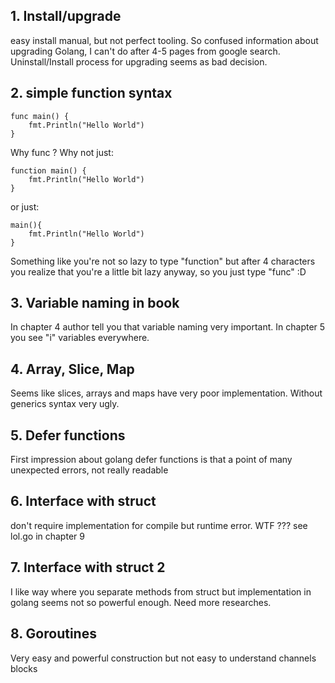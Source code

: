 ## 1. Install/upgrade
easy install manual, but not perfect tooling. So confused information about upgrading Golang, I can't do after 4-5 pages from google search. Uninstall/Install process for upgrading seems as bad decision.

## 2. simple function syntax
```
func main() {
    fmt.Println("Hello World")
}
```
Why func ? Why not just: 
```
function main() {
    fmt.Println("Hello World")
}
```
or just:
```
main(){
    fmt.Println("Hello World")
}
```

Something like you're not so lazy to type "function" but after 4 characters you realize that you're a little bit lazy anyway, so you just type "func" :D

## 3. Variable naming in book
In chapter 4 author tell you that variable naming very important. In chapter 5 you see "i" variables everywhere.

## 4. Array, Slice, Map
Seems like slices, arrays and maps have very poor implementation. Without generics syntax very ugly.

## 5. Defer functions
First impression about golang defer functions is that a point of many unexpected errors, not really readable

## 6. Interface with struct 
don't require implementation for compile but runtime error. WTF ??? see lol.go in chapter 9

## 7. Interface with struct 2
I like way where you separate methods from struct but implementation in golang seems not so powerful enough. 
Need more researches.

## 8. Goroutines
Very easy and powerful construction but not easy to understand channels blocks
